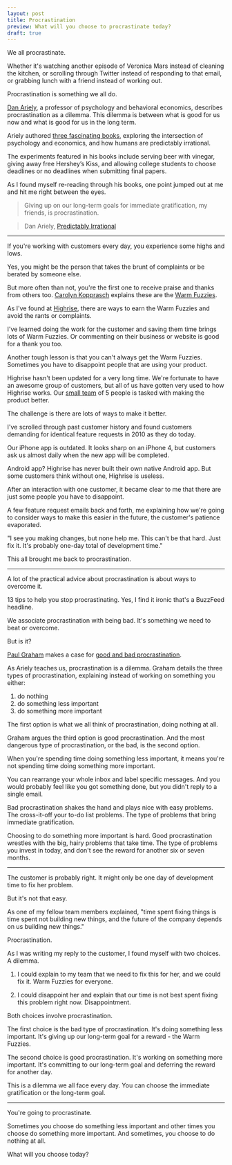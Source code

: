 ```yaml
---
layout: post
title: Procrastination 
preview: What will you choose to procrastinate today? 
draft: true
---
```


We all procrastinate. 

Whether it's watching another episode of Veronica Mars instead of cleaning the kitchen, or scrolling through Twitter instead of responding to that email, or grabbing lunch with a friend instead of working out. 

Procrastination is something we all do. 

[Dan Ariely](http://danariely.com/), a professor of psychology and behavioral economics, describes procrastination as a dilemma. This dilemma is between what is good for us now and what is good for us in the long term. 

Ariely authored [three fascinating books](http://www.amazon.com/The-Irrational-Bundle-Predictably-Irrationality-ebook/dp/B00BHEJ4IW), exploring the intersection of  psychology and economics, and how humans are predictably irrational. 

The experiments featured in his books include serving beer with vinegar, giving away free Hershey’s Kiss, and allowing college students to choose deadlines or no deadlines when submitting final papers. 

As I found myself re-reading through his books, one point jumped out at me and hit me right between the eyes. 

> Giving up on our long-term goals for immediate gratification, my friends, is procrastination.

> Dan Ariely, [Predictably Irrational](http://www.amazon.com/Predictably-Irrational-Revised-Expanded-Edition/dp/0061353248) 

* * * 

If you're working with customers every day, you experience some highs and lows.

Yes, you might be the person that takes the brunt of complaints or be berated by someone else. 

But more often than not, you're the first one to receive praise and thanks from others too. [Carolyn Kopprasch](https://twitter.com/carokopp) explains these are the [Warm Fuzzies](https://open.bufferapp.com/customer-service-success-stories/). 

As I've found at [Highrise](https://highrisehq.com/), there are ways to earn the Warm Fuzzies and avoid the rants or complaints. 

I've learned doing the work for the customer and saving them time brings lots of Warm Fuzzies. Or commenting on their business or website is good for a thank you too. 

Another tough lesson is that you can't always get the Warm Fuzzies. Sometimes you have to disappoint people that are using your product. 

Highrise hasn't been updated for a very long time. We're fortunate to have an awesome group of customers, but all of us have gotten very used to how Highrise works. Our [small team](https://signalvnoise.com/posts/3837-combine) of 5 people is tasked with making the product better. 

The challenge is there are lots of ways to make it better. 

I've scrolled through past customer history and found customers demanding for identical feature requests in 2010 as they do today.

Our iPhone app is outdated. It looks sharp on an iPhone 4, but customers ask us almost daily when the new app will be completed. 

Android app? Highrise has never built their own native Android app. But some customers think without one, Highrise is useless. 

After an interaction with one customer, it became clear to me that there are just some people you have to disappoint. 

A few feature request emails back and forth, me explaining how we're going to consider ways to make this easier in the future, the customer's patience evaporated. 

"I see you making changes, but none help me. This can't be that hard. Just fix it. It's probably one-day total of development time." 

This all brought me back to procrastination. 

* * * 

A lot of the practical advice about procrastination is about ways to overcome it. 

13 tips to help you stop procrastinating. Yes, I find it ironic that's a BuzzFeed headline. 

We associate procrastination with being bad. It's something we need to beat or overcome. 

But is it? 

[Paul Graham](https://twitter.com/paulg) makes a case for [good and bad procrastination](http://www.paulgraham.com/procrastination.html). 

As Ariely teaches us, procrastination is a dilemma. Graham details the three types of procrastination, explaining instead of working on something you either: 

1. do nothing 
2. do something less important
3. do something more important 

The first option is what we all think of procrastination, doing nothing at all. 

Graham argues the third option is good procrastination. And the most dangerous type of procrastination, or the bad, is the second option. 

When you're spending time doing something less important, it means you're not spending time doing something more important. 

You can rearrange your whole inbox and label specific messages. And you would probably feel like you got something done, but you didn't reply to a single email. 

Bad procrastination shakes the hand and plays nice with easy problems. The cross-it-off your to-do list problems. The type of problems that bring immediate gratification. 

Choosing to do something more important is hard. Good procrastination wrestles with the big, hairy problems that take time. The type of problems you invest in today, and don't see the reward for another six or seven months. 

* * * 

The customer is probably right. It might only be one day of development time to fix her problem. 

But it's not that easy. 

As one of my fellow team members explained, "time spent fixing things is time spent not building new things, and the future of the company depends on us building new things." 

Procrastination. 

As I was writing my reply to the customer, I found myself with two choices. A dilemma. 

1. I could explain to my team that we need to fix this for her, and we could fix it. Warm Fuzzies for everyone. 

2. I could disappoint her and explain that our time is not best spent fixing this problem right now. Disappointment. 

Both choices involve procrastination. 

The first choice is the bad type of procrastination. It's doing something less important. It's giving up our long-term goal for a reward - the Warm Fuzzies. 

The second choice is good procrastination. It's working on something more important. It's committing to our long-term goal and deferring the reward for another day. 

This is a dilemma we all face every day. You can choose the immediate gratification or the long-term goal. 

* * *  

You're going to procrastinate. 

Sometimes you choose do something less important and other times you choose do something more important. And sometimes, you choose to do nothing at all. 

What will you choose today? 
